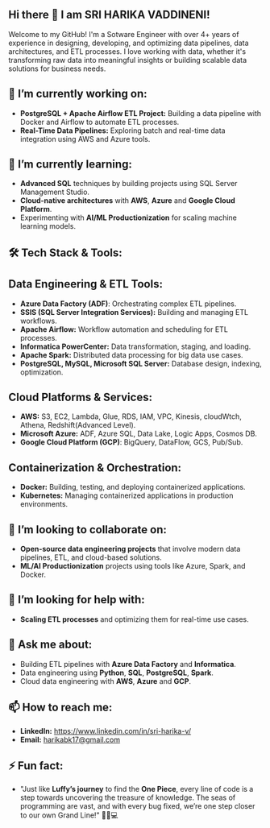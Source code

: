 ## Hi there 👋 I am SRI HARIKA VADDINENI!

Welcome to my GitHub! I'm a Sotware Engineer with over 4+ years of experience in designing, developing, and optimizing data pipelines, data architectures, and ETL processes. I love working with data, whether it's transforming raw data into meaningful insights or building scalable data solutions for business needs.

## 🔭 I’m currently working on:
* **PostgreSQL + Apache Airflow ETL Project:** Building a data pipeline with Docker and Airflow to automate ETL processes.
* **Real-Time Data Pipelines:** Exploring batch and real-time data integration using AWS and Azure tools.

## 🌱 I’m currently learning:
* **Advanced SQL** techniques by building projects using SQL Server Management Studio.
* **Cloud-native architectures** with **AWS**, **Azure** and **Google Cloud Platform**.
* Experimenting with **AI/ML Productionization** for scaling machine learning models.

## 🛠 Tech Stack & Tools:

  ## Data Engineering & ETL Tools:
  * **Azure Data Factory (ADF)**: Orchestrating complex ETL pipelines.
  * **SSIS (SQL Server Integration Services):** Building and managing ETL workflows.
  * **Apache Airflow:** Workflow automation and scheduling for ETL processes.
  * **Informatica PowerCenter:** Data transformation, staging, and loading.
  * **Apache Spark:** Distributed data processing for big data use cases.
  * **PostgreSQL, MySQL, Microsoft SQL Server:** Database design, indexing, optimization.
  
  ## Cloud Platforms & Services:
  * **AWS:** S3, EC2, Lambda, Glue, RDS, IAM, VPC, Kinesis, cloudWtch, Athena, Redshift(Advanced Level).
  * **Microsoft Azure:** ADF, Azure SQL, Data Lake, Logic Apps, Cosmos DB.
  * **Google Cloud Platform (GCP)**: BigQuery, DataFlow, GCS, Pub/Sub.
  
  ## Containerization & Orchestration:
  * **Docker:** Building, testing, and deploying containerized applications.
  * **Kubernetes:** Managing containerized applications in production environments.

## 👯 I’m looking to collaborate on:
* **Open-source data engineering projects** that involve modern data pipelines, ETL, and cloud-based solutions.
* **ML/AI Productionization** projects using tools like Azure, Spark, and Docker.

## 🤔 I’m looking for help with:
* **Scaling ETL processes** and optimizing them for real-time use cases.

## 💬 Ask me about:
* Building ETL pipelines with **Azure Data Factory** and **Informatica**.
* Data engineering using **Python**, **SQL**, **PostgreSQL**, **Spark**.
* Cloud data engineering with **AWS**, **Azure** and **GCP**.

## 📫 How to reach me:
* **LinkedIn:** https://www.linkedin.com/in/sri-harika-v/
* **Email:** harikabk17@gmail.com

## ⚡ Fun fact:
* "Just like **Luffy’s journey** to find the **One Piece**, every line of code is a step towards uncovering the treasure of knowledge. The seas of programming are vast, and with every bug fixed, we’re one step 
   closer to our own Grand Line!" 🏴‍☠️💻
